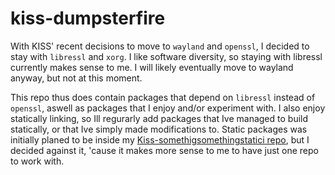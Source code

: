 # kiss-dumpsterfire

With KISS' recent decisions to move to `wayland` and `openssl`, I decided to stay with `libressl` and `xorg`.
I like software diversity, so staying with libressl currently makes sense to me. I will likely eventually move to wayland anyway, but not at this moment. 

This repo thus does contain packages that depend on `libressl` instead of `openssl`, aswell as packages that I enjoy and/or experiment with. 
I also enjoy statically linking, so Ill regurarly add packages that Ive managed to build statically, or that Ive simply made modifications to. Static packages was initially planed to be inside my [Kiss-somethigsomethingstatici repo](https://github.com/hovercats/kiss-somethingsomethingstatic), but I decided against it, 'cause it makes more sense to me to have just one repo to work with.
